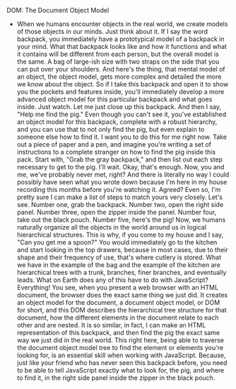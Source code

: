 DOM: The Document Object Model
- When we humans encounter objects in the real world, we create models of those objects in our minds. Just think about it. If I say the word backpack, you immediately have a prototypical model of a backpack in your mind. What that backpack looks like and how it functions and what it contains will be different from each person, but the overall model is the same. A bag of large-ish size with two straps on the side that you can put over your shoulders. And here's the thing, that mental model of an object, the object model, gets more complex and detailed the more we know about the object. So if I take this backpack and open it to show you the pockets and features inside, you'll immediately develop a more advanced object model for this particular backpack and what goes inside. Just watch. Let me just close up this backpack. And then I say, "Help me find the pig." Even though you can't see it, you've established an object model for this backpack, complete with a robust hierarchy, and you can use that to not only find the pig, but even explain to someone else how to find it. I want you to do this for me right now. Take out a piece of paper and a pen, and imagine you're writing a set of instructions to a complete stranger on how to find the pig inside this pack. Start with, "Grab the gray backpack," and then list out each step necessary to get to the pig. I'll wait. Okay, that's enough. Now, you and me, we've probably never met, right? And there is literally no way I could possibly have seen what you wrote down because I'm here in my house recording this months before you're watching it. Agreed? Even so, I'm pretty sure I can make a list of steps to match yours very closely. Let's see. Number one, grab the backpack. Number two, open the right side panel. Number three, open the zipper inside the panel. Number four, take out the black pouch. Number five, here's the pig! Now, we humans naturally organize all the objects in the world around us in logical hierarchical structures. This is why, if you come to my house and I say, "Can you get me a spoon?" You would immediately go to the kitchen and start looking in the top drawers, because in most cases, due to their shape and their frequency of use, that's where cutlery is stored. What we have in the example of the bag and the example of the kitchen are hierarchical trees with a trunk, branches, finer branches, and eventually leads. What on Earth does any of this have to do with JavaScript? Everything! You see, when you present a web browser with an HTML document, the browser does the exact same thing we just did. It creates an object model for the document, a document object model, or DOM for short, and this DOM describes the hierarchical tree structure for that document, how the different elements in the document relate to each other and are nested. It is so similar, in fact, I can make an HTML representation of this backpack, and then find the pig the exact same way we just did in the real world. This right here, being able to traverse the document object model tree to find the element or elements you're looking for, is an essential skill when working with JavaScript. Because, just like your friend who has never seen this backpack before, you need to be able to tell JavaScript exactly what to look for, the pig, and where to find it, in the right side panel inside the zipper in the black pouch.